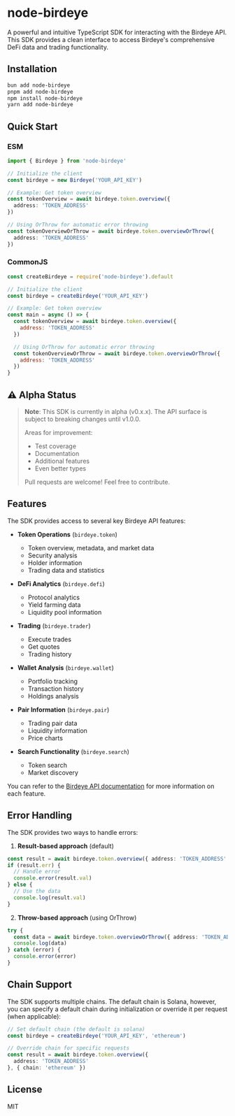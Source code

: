 # node-birdeye

A powerful and intuitive TypeScript SDK for interacting with the Birdeye API. This SDK provides a clean interface to access Birdeye's comprehensive DeFi data and trading functionality.

## Installation

```bash
bun add node-birdeye
pnpm add node-birdeye
npm install node-birdeye
yarn add node-birdeye
```

## Quick Start

### ESM
```typescript
import { Birdeye } from 'node-birdeye'

// Initialize the client
const birdeye = new Birdeye('YOUR_API_KEY')

// Example: Get token overview
const tokenOverview = await birdeye.token.overview({
  address: 'TOKEN_ADDRESS'
})

// Using OrThrow for automatic error throwing
const tokenOverviewOrThrow = await birdeye.token.overviewOrThrow({
  address: 'TOKEN_ADDRESS'
})
```

### CommonJS
```javascript
const createBirdeye = require('node-birdeye').default

// Initialize the client
const birdeye = createBirdeye('YOUR_API_KEY')

// Example: Get token overview
const main = async () => {
  const tokenOverview = await birdeye.token.overview({
    address: 'TOKEN_ADDRESS'
  })

  // Using OrThrow for automatic error throwing
  const tokenOverviewOrThrow = await birdeye.token.overviewOrThrow({
    address: 'TOKEN_ADDRESS'
  })
}
```

## ⚠️ Alpha Status

> **Note**: This SDK is currently in alpha (v0.x.x). The API surface is subject to breaking changes until v1.0.0.
>
> Areas for improvement:
> - Test coverage
> - Documentation
> - Additional features
> - Even better types
>
> Pull requests are welcome! Feel free to contribute.

## Features

The SDK provides access to several key Birdeye API features:

- **Token Operations** (`birdeye.token`)
  - Token overview, metadata, and market data
  - Security analysis
  - Holder information
  - Trading data and statistics

- **DeFi Analytics** (`birdeye.defi`)
  - Protocol analytics
  - Yield farming data
  - Liquidity pool information

- **Trading** (`birdeye.trader`)
  - Execute trades
  - Get quotes
  - Trading history

- **Wallet Analysis** (`birdeye.wallet`)
  - Portfolio tracking
  - Transaction history
  - Holdings analysis

- **Pair Information** (`birdeye.pair`)
  - Trading pair data
  - Liquidity information
  - Price charts

- **Search Functionality** (`birdeye.search`)
  - Token search
  - Market discovery

You can refer to the [Birdeye API documentation](https://docs.birdeye.so/reference/authentication) for more information on each feature.

## Error Handling

The SDK provides two ways to handle errors:

1. **Result-based approach** (default)
```typescript
const result = await birdeye.token.overview({ address: 'TOKEN_ADDRESS' })
if (result.err) {
  // Handle error
  console.error(result.val)
} else {
  // Use the data
  console.log(result.val)
}
```

2. **Throw-based approach** (using OrThrow)
```typescript
try {
  const data = await birdeye.token.overviewOrThrow({ address: 'TOKEN_ADDRESS' })
  console.log(data)
} catch (error) {
  console.error(error)
}
```

## Chain Support

The SDK supports multiple chains. The default chain is Solana, however, you can specify a default chain during initialization or override it per request (when applicable):

```typescript
// Set default chain (the default is solana)
const birdeye = createBirdeye('YOUR_API_KEY', 'ethereum')

// Override chain for specific requests
const result = await birdeye.token.overview({
  address: 'TOKEN_ADDRESS'
}, { chain: 'ethereum' })
```

## License

MIT
